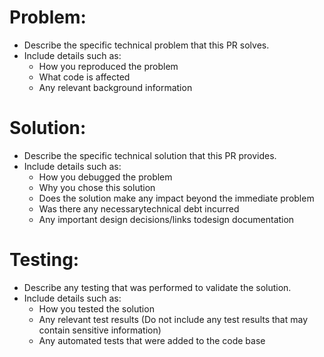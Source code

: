 # **Problem:**

- Describe the specific technical problem that this PR solves.
- Include  details such as:
    - How you reproduced the problem
    - What code is affected
    - Any relevant background information

# **Solution:**

- Describe the specific technical solution that this PR provides.
- Include details such as:
    - How you debugged the problem
    - Why you chose this solution
    - Does the solution make any impact beyond the immediate problem
    - Was there any necessarytechnical debt incurred
    - Any important design decisions/links todesign documentation

# **Testing:**

- Describe any testing that was performed to validate the solution.
- Include details such as:
    - How you tested the solution
    - Any relevant test results (Do not include any test results that may contain sensitive information)
    - Any automated tests that were added to the code base
